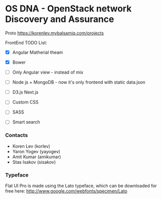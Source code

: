 OS DNA - OpenStack network Discovery and Assurance
==================================================

Proto
https://korenlev.mybalsamiq.com/projects



FrontEnd TODO List:
- [x] Angular Matherial theam
- [x] Bower
- [ ] Only Angular view - instead of mix
- [ ] Node js + MongoDB - now it's only frontend with static data.json
- [ ] D3.js Next.js
- [ ] Custom CSS
- [ ] SASS
- [ ] Smart search


### Contacts
* Koren Lev (korlev)
* Yaron Yogev (yayogev)
* Amit Kumar (amikumar)
* Stas Isakov (sisakov)

### Typeface
Flat UI Pro is made using the Lato typeface, which can be downloaded for free here: http://www.google.com/webfonts/specimen/Lato
